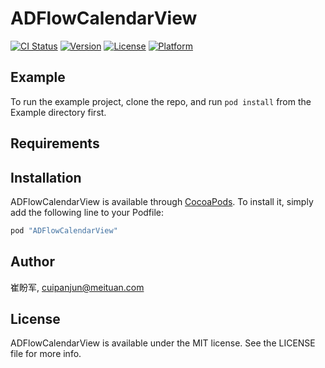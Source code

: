 # ADFlowCalendarView

[![CI Status](http://img.shields.io/travis/崔盼军/ADFlowCalendarView.svg?style=flat)](https://travis-ci.org/崔盼军/ADFlowCalendarView)
[![Version](https://img.shields.io/cocoapods/v/ADFlowCalendarView.svg?style=flat)](http://cocoapods.org/pods/ADFlowCalendarView)
[![License](https://img.shields.io/cocoapods/l/ADFlowCalendarView.svg?style=flat)](http://cocoapods.org/pods/ADFlowCalendarView)
[![Platform](https://img.shields.io/cocoapods/p/ADFlowCalendarView.svg?style=flat)](http://cocoapods.org/pods/ADFlowCalendarView)

## Example

To run the example project, clone the repo, and run `pod install` from the Example directory first.

## Requirements

## Installation

ADFlowCalendarView is available through [CocoaPods](http://cocoapods.org). To install
it, simply add the following line to your Podfile:

```ruby
pod "ADFlowCalendarView"
```

## Author

崔盼军, cuipanjun@meituan.com

## License

ADFlowCalendarView is available under the MIT license. See the LICENSE file for more info.
